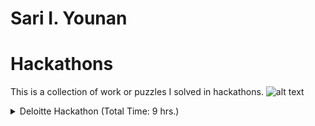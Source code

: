 # Sari I. Younan
# Hackathons
This is a collection of work or puzzles I solved in hackathons.
![alt text](https://github.com/sayounan/images/blob/d31252ae9f3cfb2873544e47ba2f7fbc9affa485/Deloitte-Logo.png)
<details><summary>Deloitte Hackathon (Total Time: 9 hrs.)</summary><blockquote>

####
<details><summary><code style='color : red'>⏳ Solve Times</code></summary><blockquote>

- [CANBus log](/CAN.log) + [Dashboard Recoding](/Dashboard.mkv):<br /><code style='color : red'>~90 mins.</code>
- [chall.py](/chall.py) + [chall_edited.py](/chall_edited.py) + [example.py](/example.py):
<br /><code style='color : red'>~6 hrs.</code>
- [Comp.py](/Comp.py) + [Dashboard.mkv](/Dashboard.mkv):<br /><code style='color : red'>~90 mins.</code>
- [Mayday.wav](/Mayday.wav):<br /><code style='color : red'>~5 mins</code>
- [out.txt](/out.txt):<br /><code style='color : red'>~5 mins</code>
</blockquote></details>

### [CAN.log](/CAN.log)
CANBus log from a "Tesla" used alongside a [Dashboard Recoding](/Dashboard.mkv). Prompt was to watch the dashboard 
recording and use that to find the CANBus log code for door opened and door closed events based on the video.
### [chall.py](/chall.py)
A challenge source code that rquired a guess before generating the flag and only confirmed if the guess was correct or 
not.
### [chall_edited.py](/chall_edited.py)
Personal edit of [chall.py](/chall.py) where after learning what the imported library does and how it works, rewrote the 
code to become a writer instead of a guesser.
### [Comp.py](/Comp.py)
Imported the [CANBus log](/CAN.log) and listed the codes in ascending order of occurrence frequency.
### [Dashboard.mkv](/Dashboard.mkv)
A video recording of a "Tesla" dashboard to be used alongside [CANBus log](/CAN.log) to gain information about the codes
corresponding to the events of interest.
### [example.py](/example.py)
An example of how the library in [chall.py](/chall.py) worked.
### [Mayday.wav](/Mayday.wav)
An audio file containing "morse code from a sinking Italian ship." The morse code decoded into a shift cypher (Key: 6)
### [out.txt](/out.txt)
A text file with a hidden flag. It was simply the first letter of each word.
</blockquote></details>